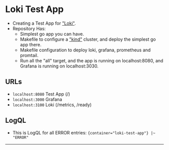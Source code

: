 # Loki Test App

- Creating a Test App for ["Loki"](https://github.com/grafana/loki).
- Repository Has:
    - Simplest go app you can have.
    - Makefile to configure a ["kind"](https://kind.sigs.k8s.io/) cluster, and deploy the simplest go app there.
    - Makefile configuration to deploy loki, grafana, prometheus and promtail.
    - Run all the "all" target, and the app is running on localhost:8080, and Grafana is running on localhost:3030.

## URLs

- `localhost:8080` Test App (/)
- `localhost:3000` Grafana 
- `localhost:3100` Loki (/metrics, /ready)

## LogQL

- This is LogQL for all ERROR entries: `{container="loki-test-app"} |~ "ERROR"`

---